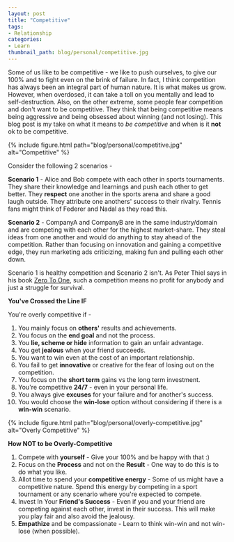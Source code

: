 ```yaml
---
layout: post
title: "Competitive"
tags:
- Relationship
categories:
- Learn
thumbnail_path: blog/personal/competitive.jpg
---
```


Some of us like to be competitive - we like to push ourselves, to give our 100% and to fight even on the brink of failure. In fact, I think competition has always been an integral part of human nature. It is what makes us grow. However, when overdosed, it can take a toll on you mentally and lead to self-destruction. Also, on the other extreme, some people fear competition and don't want to be competitive. They think that being competitive means being aggressive and being obsessed about winning (and not losing). This blog post is my take on what it means to *be competitive* and when is it **not** ok to be competitive.

{% include figure.html path="blog/personal/competitive.jpg" alt="Competitive" %}

Consider the following 2 scenarios - 

**Scenario 1** - Alice and Bob compete with each other in sports tournaments. They share their knowledge and learnings and push each other to get better. They **respect** one another in the sports arena and share a good laugh outside. They attribute one anothers' success to their rivalry. Tennis fans might think of Federer and Nadal as they read this.

**Scenario 2** - CompanyA and CompanyB are in the same industry/domain and are competing with each other for the highest market-share. They steal ideas from one another and would do anything to stay ahead of the competition. Rather than focusing on innovation and gaining a competitive edge, they run marketing ads criticizing, making fun and pulling each other down.

Scenario 1 is healthy competition and Scenario 2 isn't. As Peter Thiel says in his book [Zero To One](https://www.amazon.com/Zero-One-Notes-Startups-Future/dp/0804139296/ref=sr_1_1), such a competition means no profit for anybody and just a struggle for survival.

**You've Crossed the Line IF**
 
You're overly competitive if - 

1. You mainly focus on **others'** results and achievements.
2. You focus on the **end goal** and not the process.
3. You **lie, scheme or hide** information to gain an unfair advantage.
4. You get **jealous** when your friend succeeds.
5. You want to win even at the cost of an important relationship.
6. You fail to get **innovative** or creative for the fear of losing out on the competition.
7. You focus on the **short term** gains vs the long term investment. 
8. You're competitive **24/7** - even in your personal life.
9. You always give **excuses** for your failure and for another's success.
10. You would choose the **win-lose** option without considering if there is a **win-win** scenario.
 
{% include figure.html path="blog/personal/overly-competitive.jpg" alt="Overly Competitive" %}

**How NOT to be Overly-Competitive**

1. Compete with **yourself** - Give your 100% and be happy with that :)
2. Focus on the **Process** and not on the **Result** - One way to do this is to do what you like.
3. Allot time to spend your **competitive energy** - Some of us might have a competitive nature. Spend this energy by competing in a sport tournament or any scenario where you're expected to compete.
4. Invest In Your **Friend's Success** - Even if you and your friend are competing against each other, invest in their success. This will make you play fair and also avoid the jealousy.
5. **Empathize** and be compassionate - Learn to think win-win and not win-lose (when possible).
